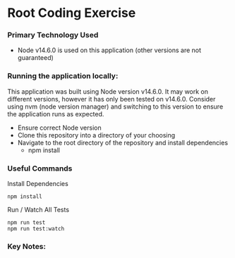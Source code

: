 # Root Coding Exercise

### Primary Technology Used

- Node v14.6.0 is used on this application (other versions are not guaranteed)

### Running the application locally:

This application was built using Node version v14.6.0. It may work on different versions, however it has only been tested on v14.6.0. Consider using nvm (node version manager) and switching to this version to ensure the application runs as expected.

- Ensure correct Node version
- Clone this repository into a directory of your choosing
- Navigate to the root directory of the repository and install dependencies
  - npm install

### Useful Commands

Install Dependencies

```
npm install
```

Run / Watch All Tests

```
npm run test
npm run test:watch
```

### Key Notes:
